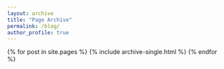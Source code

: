 ```yaml
---
layout: archive
title: "Page Archive"
permalink: /blog/
author_profile: true
---
```


{% for post in site.pages %}
  {% include archive-single.html %}
{% endfor %}
